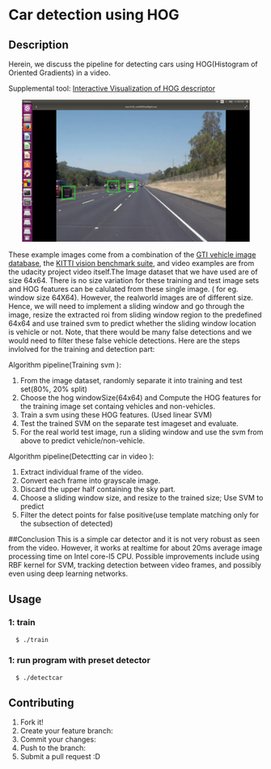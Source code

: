 # Car detection using HOG

## Description
Herein, we discuss the pipeline for detecting cars using HOG(Histogram of Oriented Gradients) in a video.

Supplemental tool: [Interactive Visualization of HOG descriptor](https://github.com/AvishekParajuli/SmartCar_proj/blob/master/HOGUI/readme.md)
<p align="center">
  <img src="https://github.com/AvishekParajuli/SmartCar_proj/blob/feature-cardetection/cardetection/cars1.png" width ="450" />
</p>

These example images come from a combination of the [GTI vehicle image database](http://www.gti.ssr.upm.es/data/Vehicle_database.html), the [KITTI vision benchmark suite](http://www.cvlibs.net/datasets/kitti/), and video examples are from the udacity project video itself.The Image dataset that we have used are of size 64x64. 
There is no size variation for these training and test image sets and HOG features can be calulated from these single image. ( for eg. window size 64X64). 
However, the realworld images are of different size. Hence, we will need to implement a sliding window and go through the image, resize the extracted roi from sliding window region to the predefined 64x64 and use trained svm to predict whether the sliding window location is vehicle or not. Note, that there would be many false detections and we would need to filter these false vehicle detections.
Here are the steps invlolved for the training and detection part:

Algorithm pipeline(Training svm ):
1. From the image dataset, randomly separate it into training and test set(80%, 20% split)
1. Choose the hog windowSize(64x64) and Compute the HOG features for the training image set containg vehicles and non-vehicles.
1. Train a svm using these HOG features. (Used linear SVM)
2. Test the trained SVM on the separate test imageset and evaluate.
3. For the real world test image, run a sliding window and use the svm from above to predict vehicle/non-vehicle.

Algorithm pipeline(Detectting car in video ):
1. Extract individual frame of the video.
2. Convert each frame into grayscale image.
3. Discard the upper half containing the sky part.
4. Choose a sliding window size, and resize to the trained size; Use SVM to predict
5. Filter the detect points for false positive(use template matching only for the subsection of detected)

##Conclusion
This is a simple car detector and it is not very robust as seen from the video. However, it works at realtime for about 20ms average image processing time on Intel core-I5 CPU. Possible improvements include using RBF kernel for SVM, tracking detection between video frames, and possibly even using deep learning networks.

## Usage
### 1: train
 
```
  $ ./train
```
 ### 1: run program with preset detector
 
```
  $ ./detectcar 
```


## Contributing

1. Fork it!
2. Create your feature branch:
3. Commit your changes: 
4. Push to the branch: 
5. Submit a pull request :D
   

